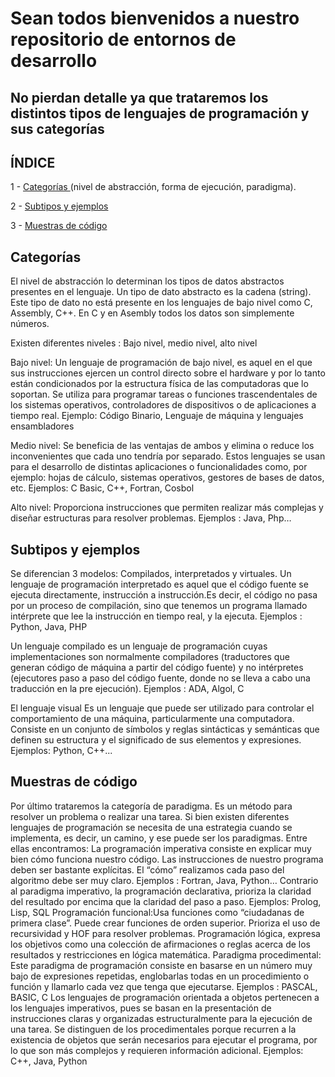# **Sean todos bienvenidos a nuestro repositorio de entornos de desarrollo**

## No pierdan detalle ya que trataremos los distintos tipos de lenguajes de programación y sus categorías


## **ÍNDICE**

1 - [Categorías ](#categorías) (nivel de abstracción, forma de ejecución, paradigma).

2 - [Subtipos y ejemplos](#subtipos-y-ejemplos)

3 - [Muestras de código](#muestras-de-código)




## Categorías

El nivel de abstracción lo determinan los tipos de datos abstractos presentes en el lenguaje. Un tipo de dato abstracto es la cadena (string). Este tipo de dato no está presente en los lenguajes de bajo nivel como C, Assembly, C++. En C y en Asembly todos los datos son simplemente números.

Existen diferentes niveles : Bajo nivel, medio nivel, alto nivel

Bajo nivel: Un lenguaje de programación de bajo nivel, es aquel en el que sus instrucciones ejercen un control directo sobre el hardware y por lo tanto están condicionados por la estructura física de las computadoras que lo soportan. Se utiliza para programar tareas o funciones trascendentales de los sistemas operativos, controladores de dispositivos o de aplicaciones a tiempo real. Ejemplo: Código Binario, Lenguaje de máquina y lenguajes ensambladores

Medio nivel: Se beneficia de las ventajas de ambos y elimina o reduce los inconvenientes que cada uno tendría por separado. Estos lenguajes se usan para el desarrollo de distintas aplicaciones o funcionalidades como, por ejemplo: hojas de cálculo, sistemas operativos, gestores de bases de datos, etc. Ejemplos: C Basic, C++, Fortran, Cosbol

Alto nivel: Proporciona instrucciones que permiten realizar más complejas y diseñar estructuras para resolver problemas. Ejemplos : Java, Php…



## Subtipos y ejemplos

Se diferencian 3 modelos: Compilados, interpretados y virtuales.
Un lenguaje de programación interpretado es aquel que el código fuente se ejecuta directamente, instrucción a instrucción.Es decir, el código no pasa por un proceso de compilación, sino que tenemos un programa llamado intérprete que lee la instrucción en tiempo real, y la ejecuta. Ejemplos : Python, Java, PHP
 
Un lenguaje compilado es un lenguaje de programación cuyas implementaciones son normalmente compiladores (traductores que generan código de máquina a partir del código fuente) y no intérpretes (ejecutores paso a paso del código fuente, donde no se lleva a cabo una traducción en la pre ejecución). Ejemplos : ADA, Algol, C
 
 El lenguaje visual Es un lenguaje que puede ser utilizado para controlar el comportamiento de una máquina, particularmente una computadora. Consiste en un conjunto de símbolos y reglas sintácticas y semánticas que definen su estructura y el significado de sus elementos y expresiones. Ejemplos: Python, C++...


## Muestras de código

Por último trataremos la categoría de paradigma.
 Es un método para resolver un problema o realizar una tarea. Si bien existen diferentes lenguajes de programación se necesita de una estrategia cuando se implementa, es decir, un camino, y ese puede ser los paradigmas. Entre ellas encontramos: 
La programación imperativa consiste en explicar muy bien cómo funciona nuestro código. Las instrucciones de nuestro programa deben ser bastante explícitas. El “cómo” realizamos cada paso del algoritmo debe ser muy claro. Ejemplos : Fortran, Java, Python…
Contrario al paradigma imperativo, la programación declarativa, prioriza la claridad del resultado por encima que la claridad del paso a paso. Ejemplos: Prolog, Lisp, SQL
Programación funcional:Usa funciones como “ciudadanas de primera clase”. Puede crear funciones de orden superior. Prioriza el uso de recursividad y HOF para resolver problemas.
Programación lógica, expresa los objetivos como una colección de afirmaciones o reglas acerca de los resultados y restricciones en lógica matemática.
Paradigma procedimental: Este paradigma de programación consiste en basarse en un número muy bajo de expresiones repetidas, englobarlas todas en un procedimiento o función y llamarlo cada vez que tenga que ejecutarse. Ejemplos : PASCAL, BASIC, C
Los lenguajes de programación orientada a objetos pertenecen a los lenguajes imperativos, pues se basan en la presentación de instrucciones claras y organizadas estructuralmente para la ejecución de una tarea. Se distinguen de los procedimentales porque recurren a la existencia de objetos que serán necesarios para ejecutar el programa, por lo que son más complejos y requieren información adicional. Ejemplos: C++, Java, Python





